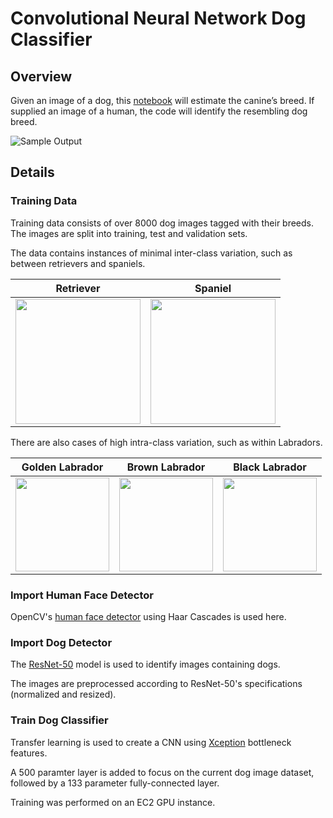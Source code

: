 [//]: # (Image References)

[image1]: ./images/sample_dog_output.png "Sample Output"
[image2]: images/Curly-coated_retriever_03896.jpg "Retriever"

# Convolutional Neural Network Dog Classifier

## Overview

Given an image of a dog, this [notebook](dog_app.ipynb) will estimate the canine’s breed.  If supplied an image of a human, the code will identify the resembling dog breed.  

![Sample Output][image1]

## Details

### Training Data

Training data consists of over 8000 dog images tagged with their breeds. The images are split into training, test and validation sets.

The data contains instances of minimal inter-class variation, such as between retrievers and spaniels.

| Retriever | Spaniel |
| ---- | ---- |
| <img src="https://github.com/Tomesco/dog-breed-classifier/blob/master/images/Curly-coated_retriever_03896.jpg?raw=true" height=200px> | <img src="https://github.com/Tomesco/dog-breed-classifier/blob/master/images/American_water_spaniel_00648.jpg?raw=true" height=200px> |

There are also cases of high intra-class variation, such as within Labradors.

| Golden Labrador | Brown Labrador | Black Labrador |
| --- | --- | --- |
| <img src="https://github.com/Tomesco/dog-breed-classifier/blob/master/images/Labrador_retriever_06457.jpg?raw=true" height=150px> | <img src="https://github.com/Tomesco/dog-breed-classifier/blob/master/images/Labrador_retriever_06455.jpg?raw=true" height=150px> | <img src="https://github.com/Tomesco/dog-breed-classifier/blob/master/images/Labrador_retriever_06449.jpg?raw=true" height=150px> |

### Import Human Face Detector

OpenCV's [human face detector](https://docs.opencv.org/trunk/d7/d8b/tutorial_py_face_detection.html) using Haar Cascades is used here.

### Import Dog Detector

The [ResNet-50](http://ethereon.github.io/netscope/#/gist/db945b393d40bfa26006) model is used to identify images containing dogs.

The images are preprocessed according to ResNet-50's specifications (normalized and resized).

### Train Dog Classifier

Transfer learning is used to create a CNN using [Xception](https://towardsdatascience.com/review-xception-with-depthwise-separable-convolution-better-than-inception-v3-image-dc967dd42568) bottleneck features.

A 500 paramter layer is added to focus on the current dog image dataset, followed by a 133 parameter fully-connected layer.

Training was performed on an EC2 GPU instance.